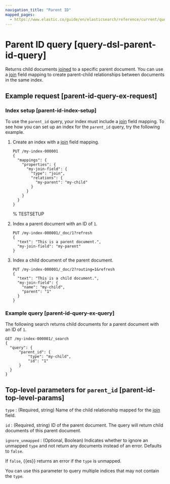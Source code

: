 ```yaml
---
navigation_title: "Parent ID"
mapped_pages:
  - https://www.elastic.co/guide/en/elasticsearch/reference/current/query-dsl-parent-id-query.html
---
```


# Parent ID query [query-dsl-parent-id-query]


Returns child documents [joined](/reference/elasticsearch/mapping-reference/parent-join.md) to a specific parent document. You can use a [join](/reference/elasticsearch/mapping-reference/parent-join.md) field mapping to create parent-child relationships between documents in the same index.

## Example request [parent-id-query-ex-request]

### Index setup [parent-id-index-setup]

To use the `parent_id` query, your index must include a [join](/reference/elasticsearch/mapping-reference/parent-join.md) field mapping. To see how you can set up an index for the `parent_id` query, try the following example.

1. Create an index with a [join](/reference/elasticsearch/mapping-reference/parent-join.md) field mapping.

    ```console
    PUT /my-index-000001
    {
      "mappings": {
        "properties": {
          "my-join-field": {
            "type": "join",
            "relations": {
              "my-parent": "my-child"
            }
          }
        }
      }
    }
    ```
    %  TESTSETUP

2. Index a parent document with an ID of `1`.

    ```console
    PUT /my-index-000001/_doc/1?refresh
    {
      "text": "This is a parent document.",
      "my-join-field": "my-parent"
    }
    ```

3. Index a child document of the parent document.

    ```console
    PUT /my-index-000001/_doc/2?routing=1&refresh
    {
      "text": "This is a child document.",
      "my-join-field": {
        "name": "my-child",
        "parent": "1"
      }
    }
    ```



### Example query [parent-id-query-ex-query]

The following search returns child documents for a parent document with an ID of `1`.

<!--
```console
PUT /my-index-000001
{
  "mappings": {
    "properties": {
      "my-join-field": {
        "type": "join",
        "relations": {
          "my-parent": "my-child"
        }
      }
    }
  }
}
```
%  TESTSETUP
-->
```console
GET /my-index-000001/_search
{
  "query": {
      "parent_id": {
          "type": "my-child",
          "id": "1"
      }
  }
}
```



## Top-level parameters for `parent_id` [parent-id-top-level-params]

`type`
:   (Required, string) Name of the child relationship mapped for the [join](/reference/elasticsearch/mapping-reference/parent-join.md) field.

`id`
:   (Required, string) ID of the parent document. The query will return child documents of this parent document.

`ignore_unmapped`
:   (Optional, Boolean) Indicates whether to ignore an unmapped `type` and not return any documents instead of an error. Defaults to `false`.

If `false`, {{es}} returns an error if the `type` is unmapped.

You can use this parameter to query multiple indices that may not contain the `type`.



